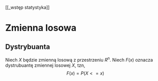 [[_wstęp statystyka]]



# Zmienna losowa

## Dystrybuanta

Niech $X$ będzie zmienną losową z przestrzeniu $R^n$.
Niech $F(x)$ oznacza dystrubuantę zmiennej losowej $X$, tzn,
$$
F(x) = P(X<=x)
$$



